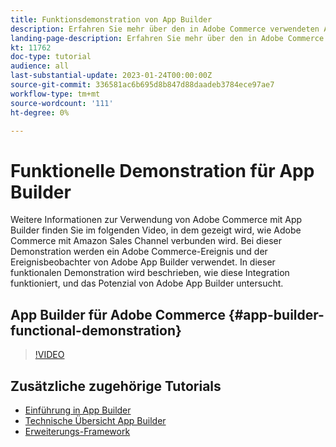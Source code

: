 ```yaml
---
title: Funktionsdemonstration von App Builder
description: Erfahren Sie mehr über den in Adobe Commerce verwendeten Adobe Developer App Builder mit einer technischen Demonstration
landing-page-description: Erfahren Sie mehr über den in Adobe Commerce verwendeten Adobe Developer App Builder mit einer technischen Demonstration
kt: 11762
doc-type: tutorial
audience: all
last-substantial-update: 2023-01-24T00:00:00Z
source-git-commit: 336581ac6b695d8b847d88daadeb3784ece97ae7
workflow-type: tm+mt
source-wordcount: '111'
ht-degree: 0%

---
```



# Funktionelle Demonstration für App Builder

Weitere Informationen zur Verwendung von Adobe Commerce mit App Builder finden Sie im folgenden Video, in dem gezeigt wird, wie Adobe Commerce mit Amazon Sales Channel verbunden wird. Bei dieser Demonstration werden ein Adobe Commerce-Ereignis und der Ereignisbeobachter von Adobe App Builder verwendet. In dieser funktionalen Demonstration wird beschrieben, wie diese Integration funktioniert, und das Potenzial von Adobe App Builder untersucht.

## App Builder für Adobe Commerce {#app-builder-functional-demonstration}

>[!VIDEO](https://video.tv.adobe.com/v/3413502)


## Zusätzliche zugehörige Tutorials

- [Einführung in App Builder](../app-builder/introduction-to-app-builder.md)
- [Technische Übersicht App Builder](../app-builder/app-builder-technical-overview.md)
- [Erweiterungs-Framework](../app-builder/extensibility-framework-commerce-eventing.md)
